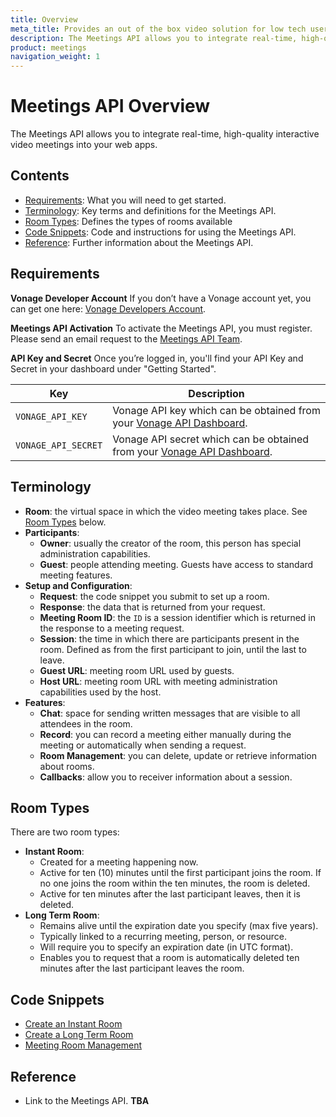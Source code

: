 ```yaml
---
title: Overview
meta_title: Provides an out of the box video solution for low tech users
description: The Meetings API allows you to integrate real-time, high-quality interactive video meetings into your web apps
product: meetings
navigation_weight: 1
---
```


# Meetings API Overview

The Meetings API allows you to integrate real-time, high-quality interactive video meetings into your web apps.

## Contents

* [Requirements](#requirements): What you will need to get started.
* [Terminology](#terminology): Key terms and definitions for the Meetings API.
* [Room Types](#room-types): Defines the types of rooms available
* [Code Snippets](#code-snippets): Code and instructions for using the Meetings API.
* [Reference](#reference): Further information about the Meetings API.

## Requirements

**Vonage Developer Account** If you don’t have a Vonage account yet, you can get one  here: [Vonage Developers Account](https://dashboard.nexmo.com/sign-up).

**Meetings API Activation** To activate the Meetings API, you must register. Please send an email request to the [Meetings API Team](mailto:meetings-api@vonage.com).

**API Key and Secret** Once you’re logged in, you'll find your API Key and Secret in your dashboard under "Getting Started".

Key | Description
-- | --
`VONAGE_API_KEY` | Vonage API key which can be obtained from your [Vonage API Dashboard](https://dashboard.nexmo.com).
`VONAGE_API_SECRET` | Vonage API secret which can be obtained from your [Vonage API Dashboard](https://dashboard.nexmo.com).

## Terminology

* **Room**: the virtual space in which the video meeting takes place. See [Room Types](Room-Types) below.
* **Participants**:
  * **Owner**: usually the creator of the room, this person has special administration capabilities.
  * **Guest**: people attending meeting. Guests have access to standard meeting features.
* **Setup and Configuration**:
  * **Request**: the code snippet you submit to set up a room.
  * **Response**: the data that is returned from your request.
  * **Meeting Room ID**: the ``ID`` is a session identifier which is returned in the response to a meeting request.
  * **Session**: the time in which there are participants present in the room. Defined as from the first participant to join, until the last to leave.  
  * **Guest URL**: meeting room URL used by guests.
  * **Host URL**: meeting room URL with meeting administration capabilities used by the host.
* **Features**:
  * **Chat**: space for sending written messages that are visible to all attendees in the room.
  * **Record**: you can record a meeting either manually during the meeting or automatically when sending a request.
  * **Room Management**: you can delete, update or retrieve information about rooms.
  * **Callbacks**: allow you to receiver information about a session.

## Room Types

There are two room types:

* **Instant Room**:
  * Created for a meeting happening now.
  * Active for ten (10) minutes until the first participant joins the room.
      If no one joins the room within the ten minutes, the room is deleted.
  * Active for ten minutes after the last participant leaves, then it is deleted.
* **Long Term Room**:
  * Remains alive until the expiration date you specify (max five years).
  * Typically linked to a recurring meeting, person, or resource.
  * Will require you to specify an expiration date (in UTC format).
  * Enables you to request that a room is automatically deleted ten minutes after the last participant leaves the room.

## Code Snippets

* [Create an Instant Room](code-snippets/create-instant-room)
* [Create a Long Term Room](code-snippets/create-long-term-room)
* [Meeting Room Management](code-snippets/room-management)

## Reference

* Link to the Meetings API. **TBA**
